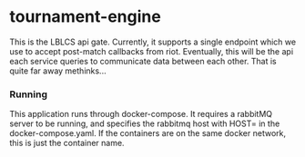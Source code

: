 # tournament-engine
This is the LBLCS api gate. Currently, it supports a single endpoint which we use to accept post-match callbacks from riot. Eventually, this will be the api each service queries to communicate data between each other. That is quite far away methinks...


### Running

This application runs through docker-compose. It requires a rabbitMQ server to be running, and specifies the rabbitmq host with HOST= in the docker-compose.yaml. If the containers are on the same docker network, this is just the container name.

